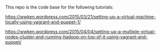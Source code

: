 This repo is the code base for the following tutorials:

https://wwken.wordpress.com/2015/03/21/setting-up-a-virtual-machine-locally-using-vagrant-and-puppet-1/

https://wwken.wordpress.com/2015/04/04/setting-up-a-multiple-virtual-nodes-cluster-and-running-hadoop-on-top-of-it-using-vagrant-and-puppet/